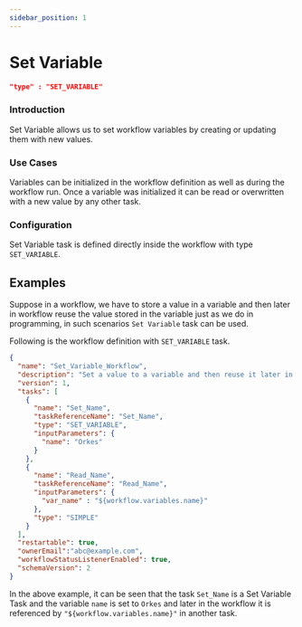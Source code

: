 ```yaml
---
sidebar_position: 1
---
```


# Set Variable

```json
"type" : "SET_VARIABLE"
```
### Introduction
Set Variable allows us to set workflow variables by creating or updating them
with new values.

### Use Cases

Variables can be initialized in the workflow definition as well as during
the workflow run. Once a variable was initialized it can be read or
overwritten with a new value by any other task.

### Configuration

Set Variable task is defined directly inside the workflow with type
`SET_VARIABLE`.

## Examples

Suppose in a workflow, we have to store a value in a variable and then later in
workflow reuse the value stored in the variable just as we do in programming, in such
scenarios `Set Variable` task can be used.

Following is the workflow definition with `SET_VARIABLE` task.

```json
{
  "name": "Set_Variable_Workflow",
  "description": "Set a value to a variable and then reuse it later in the workflow",
  "version": 1,
  "tasks": [
    {
      "name": "Set_Name",
      "taskReferenceName": "Set_Name",
      "type": "SET_VARIABLE",
      "inputParameters": {
        "name": "Orkes"
      }
    },
    {
      "name": "Read_Name",
      "taskReferenceName": "Read_Name",
      "inputParameters": {
        "var_name" : "${workflow.variables.name}"
      },
      "type": "SIMPLE"
    }
  ],
  "restartable": true,
  "ownerEmail":"abc@example.com",
  "workflowStatusListenerEnabled": true,
  "schemaVersion": 2
}
```

In the above example, it can be seen that the task `Set_Name` is a Set Variable Task and
the variable `name` is set to `Orkes` and later in the workflow it is referenced by
`"${workflow.variables.name}"` in another task.
